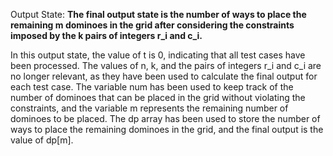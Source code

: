 Output State: **The final output state is the number of ways to place the remaining m dominoes in the grid after considering the constraints imposed by the k pairs of integers r_i and c_i.**

In this output state, the value of t is 0, indicating that all test cases have been processed. The values of n, k, and the pairs of integers r_i and c_i are no longer relevant, as they have been used to calculate the final output for each test case. The variable num has been used to keep track of the number of dominoes that can be placed in the grid without violating the constraints, and the variable m represents the remaining number of dominoes to be placed. The dp array has been used to store the number of ways to place the remaining dominoes in the grid, and the final output is the value of dp[m].